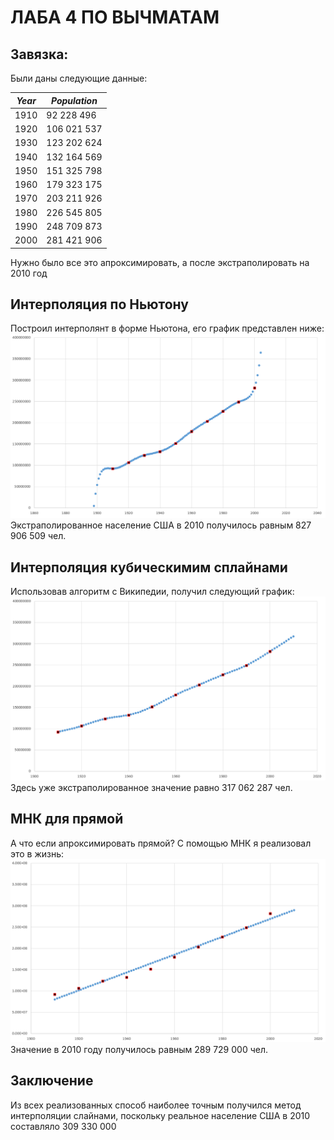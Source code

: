 # ЛАБА 4 ПО ВЫЧМАТАМ
## Завязка:

Были даны следующие данные:

| *Year* | *Population* |
|--------|--------------|
| 1910   | 92 228 496   |
| 1920   | 106 021 537  |
| 1930   | 123 202 624  |
| 1940   | 132 164 569  |
| 1950   | 151 325 798  |
| 1960   | 179 323 175  |
| 1970   | 203 211 926  |
| 1980   | 226 545 805  |
| 1990   | 248 709 873  |
| 2000   | 281 421 906  |

Нужно было все это апроксимировать, а после экстраполировать на 2010 год

## Интерполяция по Ньютону
Построил интерполянт в форме Ньютона, его график представлен ниже:
![Newton.PNG](Newton.PNG)
Экстраполированное население США в 2010 получилось равным 827 906 509 чел.
## Интерполяция кубическимим сплайнами
Использовав алгоритм с Википедии, получил следующий график:
![Splines.PNG](Splines.PNG)
Здесь уже экстраполированное значение равно 317 062 287 чел.
## МНК для прямой
А что если апроксимировать прямой? С помощью МНК я реализовал это в жизнь:
![MNK.PNG](MNK.PNG)
Значение в 2010 году получилось равным 289 729 000 чел.
## Заключение
Из всех реализованных способ наиболее точным получился метод интерполяции слайнами, поскольку реальное население США в 2010 составляло 309 330 000